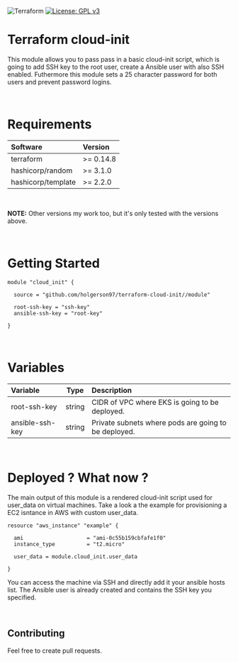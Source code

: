 ![Terraform](https://github.com/holgerson97/terraform-cloud-init/actions/workflows/checks.yml/badge.svg)
[![License: GPL v3](https://img.shields.io/badge/License-GPLv3-blue.svg)](https://www.gnu.org/licenses/gpl-3.0)

# Terraform cloud-init

This module allows you to pass pass in a basic cloud-init script, which is going to add SSH key to the root user, create a Ansible user with also SSH enabled. Futhermore this module sets a 25 character password for both users and prevent password logins.

&nbsp;
# Requirements
| Software           |  Version  |
| :----------------- | :-------- |
| terraform          | >= 0.14.8 |
| hashicorp/random   | >= 3.1.0  |
| hashicorp/template | >= 2.2.0  |

&nbsp;

**NOTE:** Other versions my work too, but it's only tested with the versions above.

&nbsp;
# Getting Started
```hcl
module "cloud_init" {

  source = "github.com/holgerson97/terraform-cloud-init//module"

  root-ssh-key = "ssh-key"
  ansible-ssh-key = "root-key"

}
```

&nbsp;
# Variables
| Variable        |  Type  | Description                                          |
| :---------------| :----: | :----------------------------------------------------|
| root-ssh-key    | string | CIDR of VPC where EKS is going to be deployed.       |
| ansible-ssh-key | string | Private subnets where pods are going to be deployed. |

&nbsp;
# Deployed ? What now ? 

The main output of this module is a rendered cloud-init script used for user_data on virtual machines.
Take a look a the example for provisioning a EC2 isntance in AWS with custom user_data. 

```hcl
resource "aws_instance" "example" {

  ami                    = "ami-0c55b159cbfafe1f0"
  instance_type          = "t2.micro"

  user_data = module.cloud_init.user_data

}
```

You can access the machine via SSH and directly add it your ansible hosts list. The Ansible user is already created and contains the SSH key you specified.

&nbsp;
## Contributing
Feel free to create pull requests.